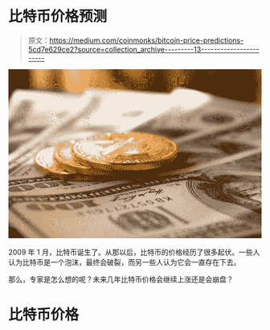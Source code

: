 # 比特币价格预测

> 原文：<https://medium.com/coinmonks/bitcoin-price-predictions-5cd7e629ce2?source=collection_archive---------13----------------------->

![](img/e70551558283b156724ddae9481ac81b.png)

2009 年 1 月，比特币诞生了。从那以后，比特币的价格经历了很多起伏。一些人认为比特币是一个泡沫，最终会破裂，而另一些人认为它会一直存在下去。

那么，专家是怎么想的呢？未来几年比特币价格会继续上涨还是会崩盘？

# 比特币价格